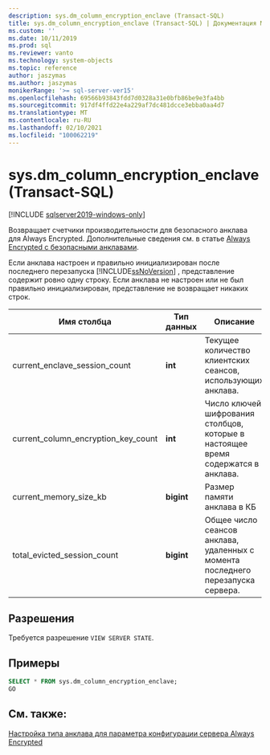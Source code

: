 ```yaml
---
description: sys.dm_column_encryption_enclave (Transact-SQL)
title: sys.dm_column_encryption_enclave (Transact-SQL) | Документация Майкрософт
ms.custom: ''
ms.date: 10/11/2019
ms.prod: sql
ms.reviewer: vanto
ms.technology: system-objects
ms.topic: reference
author: jaszymas
ms.author: jaszymas
monikerRange: '>= sql-server-ver15'
ms.openlocfilehash: 69566b93843fdd7d0328a31e0bfb86be9e3fa4bb
ms.sourcegitcommit: 917df4ffd22e4a229af7dc481dcce3ebba0aa4d7
ms.translationtype: MT
ms.contentlocale: ru-RU
ms.lasthandoff: 02/10/2021
ms.locfileid: "100062219"
---
```

# <a name="sysdm_column_encryption_enclave-transact-sql"></a>sys.dm_column_encryption_enclave (Transact-SQL)
[!INCLUDE [sqlserver2019-windows-only](../../includes/applies-to-version/sqlserver2019-windows-only.md)]

Возвращает счетчики производительности для безопасного анклава для Always Encrypted. Дополнительные сведения см. в статье [Always Encrypted с безопасными анклавами](../security/encryption/always-encrypted-enclaves.md).

Если анклава настроен и правильно инициализирован после последнего перезапуска [!INCLUDE[ssNoVersion](../../includes/ssnoversion-md.md)] , представление содержит ровно одну строку. Если анклава не настроен или не был правильно инициализирован, представление не возвращает никаких строк. 

|Имя столбца|Тип данных|Описание|  
|-----------------|---------------|-----------------|  
|current_enclave_session_count|**int**|Текущее количество клиентских сеансов, использующих анклава.|  
|current_column_encryption_key_count|**int**|Число ключей шифрования столбцов, которые в настоящее время содержатся в анклава.|  
|current_memory_size_kb|**bigint**|Размер памяти анклава в КБ|  
|total_evicted_session_count|**bigint**|Общее число сеансов анклава, удаленных с момента последнего перезапуска сервера.|   
  
## <a name="permissions"></a>Разрешения  
Требуется разрешение `VIEW SERVER STATE`.   
  
## <a name="examples"></a>Примеры  
 
```sql  
SELECT * FROM sys.dm_column_encryption_enclave;  
GO  
```  
  
## <a name="see-also"></a>См. также:  
 [Настройка типа анклава для параметра конфигурации сервера Always Encrypted](../../database-engine/configure-windows/configure-column-encryption-enclave-type.md)
  
  
